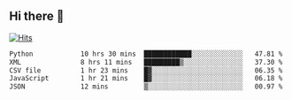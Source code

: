 ## Hi there 👋

<!--
**alihaqberdi/alihaqberdi** is a ✨ _special_ ✨ repository because its `README.md` (this file) appears on your GitHub profile.

Here are some ideas to get you started:

- 🔭 I’m currently working on ...
- 🌱 I’m currently learning ...
- 👯 I’m looking to collaborate on ...
- 🤔 I’m looking for help with ...
- 💬 Ask me about ...
- 📫 How to reach me: ...
- 😄 Pronouns: ...
- ⚡ Fun fact: ...
-->

[![Hits](https://hits.sh/github.com/alihaqberdi.svg)](https://hits.sh/github.com/alihaqberdi/)

<!--START_SECTION:waka-->

```txt
Python            10 hrs 30 mins  ████████████░░░░░░░░░░░░░   47.81 %
XML               8 hrs 11 mins   █████████▒░░░░░░░░░░░░░░░   37.30 %
CSV file          1 hr 23 mins    █▓░░░░░░░░░░░░░░░░░░░░░░░   06.35 %
JavaScript        1 hr 21 mins    █▓░░░░░░░░░░░░░░░░░░░░░░░   06.18 %
JSON              12 mins         ▒░░░░░░░░░░░░░░░░░░░░░░░░   00.97 %
```

<!--END_SECTION:waka-->
